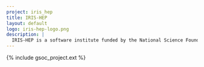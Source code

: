 ```yaml
---
project: iris_hep
title: IRIS-HEP
layout: default
logo: iris-hep-logo.png
description: |
  IRIS-HEP is a software institute funded by the National Science Foundation. It aims to develop the state-of-the-art software cyberinfrastructure required for the challenges of data intensive scientific research at the High Luminosity Large Hadron Collider (HL-LHC) at CERN, and other planned HEP experiments of the 2020’s. These facilities are discovery machines which aim to understand the fundamental building blocks of nature and their interactions.
---
```


{% include gsoc_project.ext %}
